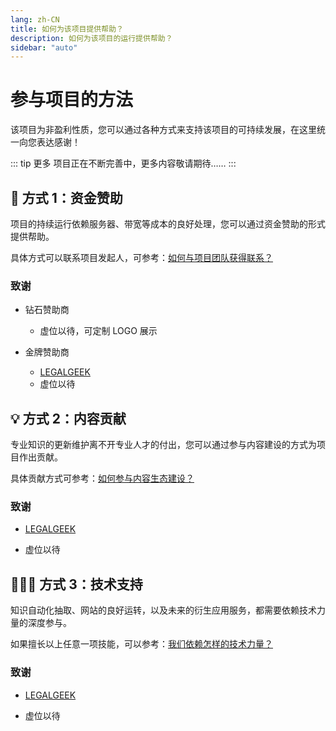 ```yaml
---
lang: zh-CN
title: 如何为该项目提供帮助？
description: 如何为该项目的运行提供帮助？
sidebar: "auto"
---
```


# 参与项目的方法

该项目为非盈利性质，您可以通过各种方式来支持该项目的可持续发展，在这里统一向您表达感谢！

::: tip 更多
项目正在不断完善中，更多内容敬请期待……
:::

## 💎 方式 1：资金赞助

项目的持续运行依赖服务器、带宽等成本的良好处理，您可以通过资金赞助的形式提供帮助。

具体方式可以联系项目发起人，可参考：[如何与项目团队获得联系？]()

### 致谢

- 钻石赞助商

  - 虚位以待，可定制 LOGO 展示

- 金牌赞助商
  - [LEGALGEEK ](https://blog.legalhub.cn/about/index.html)
  - 虚位以待

## 💡 方式 2：内容贡献

专业知识的更新维护离不开专业人才的付出，您可以通过参与内容建设的方式为项目作出贡献。

具体贡献方式可参考：[如何参与内容生态建设？]()

### 致谢

- [LEGALGEEK ](https://blog.legalhub.cn/about/index.html)

- 虚位以待

## 👨🏻‍💻 方式 3：技术支持

知识自动化抽取、网站的良好运转，以及未来的衍生应用服务，都需要依赖技术力量的深度参与。

如果擅长以上任意一项技能，可以参考：[我们依赖怎样的技术力量？]()

### 致谢

- [LEGALGEEK](https://blog.legalhub.cn/about/index.html)

- 虚位以待
